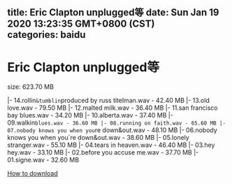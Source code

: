 
title: Eric Clapton unplugged等
date: Sun Jan 19 2020 13:23:35 GMT+0800 (CST)    
categories: baidu
---

# Eric Clapton unplugged等
size: 623.70 MB
 
 
|- 14.rollin`&tumblin`produced by russ titelman.wav - 42.40 MB
|- 13.old love.wav - 79.50 MB
|- 12.malted milk.wav - 36.40 MB
|- 11.san francisco bay blues.wav - 34.20 MB
|- 10.alberta.wav - 37.40 MB
|- 09.walkin`blues.wav - 36.60 MB
|- 08.running on faith.wav - 65.60 MB
|- 07.nobody knows you when you`re down&out.wav - 48.10 MB
|- 06.nobody knows you when you`re down&out.wav - 38.60 MB
|- 05.lonely stranger.wav - 55.10 MB
|- 04.tears in heaven.wav - 46.40 MB
|- 03.hey hey.wav - 33.10 MB
|- 02.before you accuse me.wav - 37.70 MB
|- 01.signe.wav - 32.60 MB

[How to download](https://bpcam.bemobtrk.com/go/2ceec3aa-1ca2-46d6-b9ff-aaa5c184517c?jno=960)